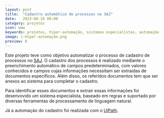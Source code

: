 ```yaml
---
layout: post
title:  "Cadastro automático de processos no SAJ"
date:   2023-08-16 00:00
category: projetos
icon: www
keywords: projetos, hiper-automação, sistemas especialistas, automação 
image: 1-Hiper-automação.png
preview: 0
---
```




Este projeto teve como objetivo automatizar o processo de cadastro de processos no [SAJ](https://www.softplan.com.br/produto/saj-tribunais/). O cadastro dos processos é realizado mediante o preenchimento automático de campos predeterminados, com valores conhecidos e campos cujas informações necessitam ser extraídas de documentos específicos. Além disso, os referidos documentos tem que ser anexos ao sistema para completar o cadastro.

Para identificar esses documentos e extrair essas informações foi desenvovido um sistema especialista, baseado em regras e suportado por diversas ferramentas de processamento de linguagem natural.  

Já a automação do cadastro foi realizada com o [UiPath](https://www.uipath.com/).
